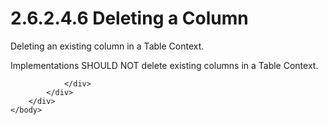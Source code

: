 <html dir="LTR" xmlns:mshelp="http://msdn.microsoft.com/mshelp" xmlns:ddue="http://ddue.schemas.microsoft.com/authoring/2003/5" xmlns:xlink="http://www.w3.org/1999/xlink" xmlns:tool="http://www.microsoft.com/tooltip">
    <head>
        <meta http-equiv="Content-Type" content="text/html; CHARSET=utf-8"></meta>
        <meta name="save" content="history"></meta>
        <title>2.6.2.4.6 Deleting a Column</title>
        <xml>
            <mshelp:toctitle title="2.6.2.4.6 Deleting a Column"></mshelp:toctitle>
            <mshelp:rltitle title="[MS-PST]: Deleting a Column"></mshelp:rltitle>
            <mshelp:keyword index="A" term="33f1015f-8055-408d-9d1c-fda96d9fbe14"></mshelp:keyword>
            <mshelp:attr name="DCSext.ContentType" value="open specification"></mshelp:attr>
            <mshelp:attr name="AssetID" value="33f1015f-8055-408d-9d1c-fda96d9fbe14"></mshelp:attr>
            <mshelp:attr name="TopicType" value="kbRef"></mshelp:attr>
            <mshelp:attr name="DCSext.Title" value="[MS-PST]: Deleting a Column" />
        </xml>
    </head>
    <body>
        <div id="header">
            <h1 class="heading">2.6.2.4.6 Deleting a Column</h1>
        </div>
        <div id="mainSection">
            <div id="mainBody">
                <div id="allHistory" class="saveHistory"></div>
                <div id="sectionSection0" class="section" name="collapseableSection">
                    

<p>Deleting an existing column in a Table Context.</p>

<p>Implementations SHOULD NOT delete existing columns in a
Table Context.</p>


                </div>
            </div>
        </div>
    </body>
</html>